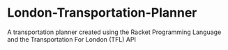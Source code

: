 # London-Transportation-Planner
A transportation planner created using the Racket Programming Language and the Transportation For London (TFL) API

